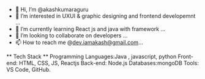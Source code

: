 - 👋 Hi, I’m @akashkumaraguru
- 👀 I’m interested in UXUI & graphic designing and frontend developemnt ...
- 🌱 I’m currently learning React js and java with framework ...
- 💞️ I’m looking to collaborate on developers ...
- 📫 How to reach me  @dev.iamakash@gmail.com...

 
** Tech Stack **
Programming Languages:Java , javascript, python
Front-end: HTML, CSS, JS, Reactjs
Back-end: Node.js
Databases:mongoDB
Tools: VS Code, GitHub.

<!---
akashkumaraguru/akashkumaraguru is a ✨ special ✨ repository because its `README.md` (this file) appears on your GitHub profile.
You can click the Preview link to take a look at your changes.
--->
